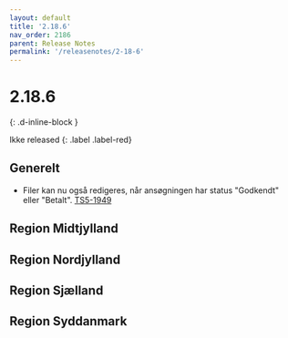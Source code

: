 ```yaml
---
layout: default
title: '2.18.6'
nav_order: 2186
parent: Release Notes
permalink: '/releasenotes/2-18-6'
---
```


# 2.18.6
{: .d-inline-block }

Ikke released
{: .label .label-red}

## Generelt
- Filer kan nu også redigeres, når ansøgningen har status "Godkendt" eller "Betalt". [TS5-1949](https://sd.trifork.com/browse/TS5-1949)

## Region Midtjylland

## Region Nordjylland
  
## Region Sjælland

## Region Syddanmark
